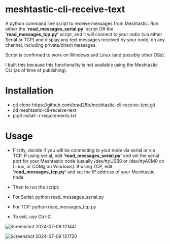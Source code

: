# meshtastic-cli-receive-text
A python command line script to receive messages from Meshtastic. Run either the <b>'read_messages_serial.py'</b> script OR the <b>'read_messages_tcp.py'</b> script, and it will connect to your radio (via either Serial or TCP) and display any text messages received by your node, on any channel, including private/direct messages.

Script is confirmed to work on Windows and Linux (and possibly other OSs).

I built this because this functionality is not available using the Meshtastic CLI (as of time of publishing).

# Installation
* git clone https://github.com/brad28b/meshtastic-cli-receive-text.git
* cd meshtastic-cli-receive-text
* pip3 install -r requirements.txt

# Usage
* Firstly, decide if you will be connecting to your node via serial or via TCP. If using serial, edit <b>'read_messages_serial.py'</b> and set the serial port for your Meshtastic node (usually /dev/ttyUSB0 or /dev/ttyACM0 on Linux, or COM<u><i>x</i></u> on Windows). If using TCP, edit <b>'read_messages_tcp.py'</b> and set the IP address of your Meshtastic node.
* Then to run the script:
* For Serial: python read_messages_serial.py
* For TCP: python read_messages_tcp.py

* To exit, use Ctrl-C

![Screenshot 2024-07-09 121441](https://github.com/brad28b/meshtastic-cli-receive-text/assets/70585927/1217ff9f-0b42-4c30-818f-5d96e3d2522e)

![Screenshot 2024-07-09 121720](https://github.com/brad28b/meshtastic-cli-receive-text/assets/70585927/2b63295b-095d-42eb-8f9b-e48844c51055)
